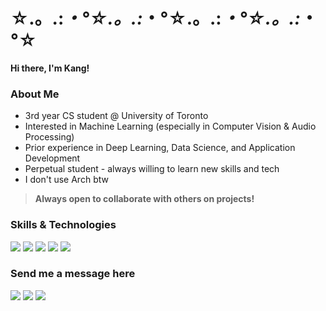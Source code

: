 # ☆.。.:*・°☆.。.:*・°☆.。.:*・°☆.。.:*・°☆
**Hi there, I'm Kang!**

### About Me
* 3rd year CS student @ University of Toronto
* Interested in Machine Learning (especially in Computer Vision & Audio Processing)
* Prior experience in Deep Learning, Data Science, and Application Development
* Perpetual student - always willing to learn new skills and tech
* I don't use Arch btw

> **Always open to collaborate with others on projects!**

### Skills & Technologies
![](https://img.shields.io/badge/PyTorch-EE4C2C?style=for-the-badge&logo=pytorch&logoColor=white)
![](https://img.shields.io/badge/TensorFlow-FF6F00?style=for-the-badge&logo=tensorflow&logoColor=white)
![](https://img.shields.io/badge/Python-3776AB?style=for-the-badge&logo=python&logoColor=white)
![](https://img.shields.io/badge/C-00599C?style=for-the-badge&logo=c&logoColor=white)
![](https://img.shields.io/badge/Java-ED8B00?style=for-the-badge&logo=java&logoColor=white)


### Send me a message here
[![](https://img.shields.io/badge/Gmail-D14836?style=for-the-badge&logo=gmail&logoColor=white)](mailto:chunkanglu@gmail.com)
[![](https://img.shields.io/badge/LinkedIn-0077B5?style=for-the-badge&logo=linkedin&logoColor=white)](https://www.linkedin.com/in/chunkanglu/)
[![](https://img.shields.io/badge/Discord-7289DA?style=for-the-badge&logo=discord&logoColor=white)](discordapp.com/users/254645264751656961)


<!--
**chunkanglu/chunkanglu** is a ✨ _special_ ✨ repository because its `README.md` (this file) appears on your GitHub profile.

Here are some ideas to get you started:

- 🔭 I’m currently working on ...
- 🌱 I’m currently learning ...
- 👯 I’m looking to collaborate on ...
- 🤔 I’m looking for help with ...
- 💬 Ask me about ...
- 📫 How to reach me: ...
- 😄 Pronouns: ...
- ⚡ Fun fact: ...
-->
